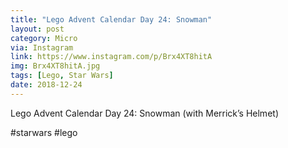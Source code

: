 ```yaml
---
title: "Lego Advent Calendar Day 24: Snowman"
layout: post
category: Micro
via: Instagram
link: https://www.instagram.com/p/Brx4XT8hitA
img: Brx4XT8hitA.jpg
tags: [Lego, Star Wars]
date: 2018-12-24
---
```

Lego Advent Calendar Day 24: Snowman (with Merrick’s Helmet)

#starwars #lego